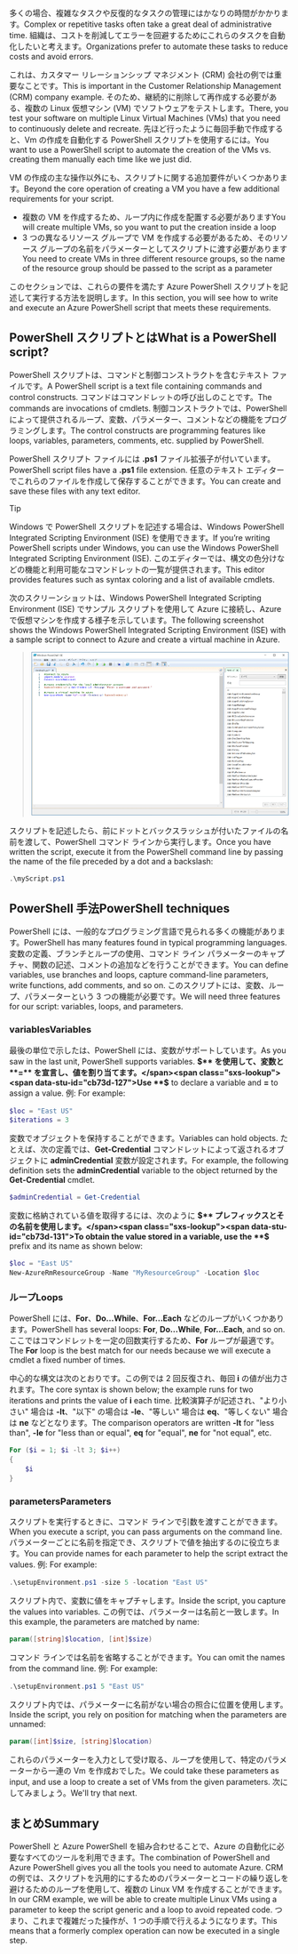 <span data-ttu-id="cb73d-101">多くの場合、複雑なタスクや反復的なタスクの管理にはかなりの時間がかかります。</span><span class="sxs-lookup"><span data-stu-id="cb73d-101">Complex or repetitive tasks often take a great deal of administrative time.</span></span> <span data-ttu-id="cb73d-102">組織は、コストを削減してエラーを回避するためにこれらのタスクを自動化したいと考えます。</span><span class="sxs-lookup"><span data-stu-id="cb73d-102">Organizations prefer to automate these tasks to reduce costs and avoid errors.</span></span>

<span data-ttu-id="cb73d-103">これは、カスタマー リレーションシップ マネジメント (CRM) 会社の例では重要なことです。</span><span class="sxs-lookup"><span data-stu-id="cb73d-103">This is important in the Customer Relationship Management (CRM) company example.</span></span> <span data-ttu-id="cb73d-104">そのため、継続的に削除して再作成する必要がある、複数の Linux 仮想マシン (VM) でソフトウェアをテストします。</span><span class="sxs-lookup"><span data-stu-id="cb73d-104">There, you test your software on multiple Linux Virtual Machines (VMs) that you need to continuously delete and recreate.</span></span> <span data-ttu-id="cb73d-105">先ほど行ったように毎回手動で作成すると、Vm の作成を自動化する PowerShell スクリプトを使用するには。</span><span class="sxs-lookup"><span data-stu-id="cb73d-105">You want to use a PowerShell script to automate the creation of the VMs vs. creating them manually each time like we just did.</span></span>

<span data-ttu-id="cb73d-106">VM の作成の主な操作以外にも、スクリプトに関する追加要件がいくつかあります。</span><span class="sxs-lookup"><span data-stu-id="cb73d-106">Beyond the core operation of creating a VM you have a few additional requirements for your script.</span></span> 
- <span data-ttu-id="cb73d-107">複数の VM を作成するため、ループ内に作成を配置する必要があります</span><span class="sxs-lookup"><span data-stu-id="cb73d-107">You will create multiple VMs, so you want to put the creation inside a loop</span></span>
- <span data-ttu-id="cb73d-108">3 つの異なるリソース グループで VM を作成する必要があるため、そのリソース グループの名前をパラメーターとしてスクリプトに渡す必要があります</span><span class="sxs-lookup"><span data-stu-id="cb73d-108">You need to create VMs in three different resource groups, so the name of the resource group should be passed to the script as a parameter</span></span>

<span data-ttu-id="cb73d-109">このセクションでは、これらの要件を満たす Azure PowerShell スクリプトを記述して実行する方法を説明します。</span><span class="sxs-lookup"><span data-stu-id="cb73d-109">In this section, you will see how to write and execute an Azure PowerShell script that meets these requirements.</span></span>

## <a name="what-is-a-powershell-script"></a><span data-ttu-id="cb73d-110">PowerShell スクリプトとは</span><span class="sxs-lookup"><span data-stu-id="cb73d-110">What is a PowerShell script?</span></span>
<span data-ttu-id="cb73d-111">PowerShell スクリプトは、コマンドと制御コンストラクトを含むテキスト ファイルです。</span><span class="sxs-lookup"><span data-stu-id="cb73d-111">A PowerShell script is a text file containing commands and control constructs.</span></span> <span data-ttu-id="cb73d-112">コマンドはコマンドレットの呼び出しのことです。</span><span class="sxs-lookup"><span data-stu-id="cb73d-112">The commands are invocations of cmdlets.</span></span> <span data-ttu-id="cb73d-113">制御コンストラクトでは、PowerShell によって提供されるループ、変数、パラメーター、コメントなどの機能をプログラミングします。</span><span class="sxs-lookup"><span data-stu-id="cb73d-113">The control constructs are programming features like loops, variables, parameters, comments, etc. supplied by PowerShell.</span></span>

<span data-ttu-id="cb73d-114">PowerShell スクリプト ファイルには **.ps1** ファイル拡張子が付いています。</span><span class="sxs-lookup"><span data-stu-id="cb73d-114">PowerShell script files have a **.ps1** file extension.</span></span> <span data-ttu-id="cb73d-115">任意のテキスト エディターでこれらのファイルを作成して保存することができます。</span><span class="sxs-lookup"><span data-stu-id="cb73d-115">You can create and save these files with any text editor.</span></span> 

> [!TIP]
> <span data-ttu-id="cb73d-116">Windows で PowerShell スクリプトを記述する場合は、Windows PowerShell Integrated Scripting Environment (ISE) を使用できます。</span><span class="sxs-lookup"><span data-stu-id="cb73d-116">If you’re writing PowerShell scripts under Windows, you can use the Windows PowerShell Integrated Scripting Environment (ISE).</span></span> <span data-ttu-id="cb73d-117">このエディターでは、構文の色分けなどの機能と利用可能なコマンドレットの一覧が提供されます。</span><span class="sxs-lookup"><span data-stu-id="cb73d-117">This editor provides features such as syntax coloring and a list of available cmdlets.</span></span>
>
<span data-ttu-id="cb73d-118">次のスクリーンショットは、Windows PowerShell Integrated Scripting Environment (ISE) でサンプル スクリプトを使用して Azure に接続し、Azure で仮想マシンを作成する様子を示しています。</span><span class="sxs-lookup"><span data-stu-id="cb73d-118">The following screenshot shows the Windows PowerShell Integrated Scripting Environment (ISE) with a sample script to connect to Azure and create a virtual machine in Azure.</span></span>

>![仮想マシンを作成するためのスクリプトが編集ウィンドウで開かれている Windows PowerShell Integrated Scripting Environment のスクリーンショット。](../media/7-windows-powershell-ise-screenshot.png)

<span data-ttu-id="cb73d-120">スクリプトを記述したら、前にドットとバックスラッシュが付いたファイルの名前を渡して、PowerShell コマンド ラインから実行します。</span><span class="sxs-lookup"><span data-stu-id="cb73d-120">Once you have written the script, execute it from the PowerShell command line by passing the name of the file preceded by a dot and a backslash:</span></span>

```powershell
.\myScript.ps1
```

## <a name="powershell-techniques"></a><span data-ttu-id="cb73d-121">PowerShell 手法</span><span class="sxs-lookup"><span data-stu-id="cb73d-121">PowerShell techniques</span></span>
<span data-ttu-id="cb73d-122">PowerShell には、一般的なプログラミング言語で見られる多くの機能があります。</span><span class="sxs-lookup"><span data-stu-id="cb73d-122">PowerShell has many features found in typical programming languages.</span></span> <span data-ttu-id="cb73d-123">変数の定義、ブランチとループの使用、コマンド ライン パラメーターのキャプチャ、関数の記述、コメントの追加などを行うことができます。</span><span class="sxs-lookup"><span data-stu-id="cb73d-123">You can define variables, use branches and loops, capture command-line parameters, write functions, add comments, and so on.</span></span> <span data-ttu-id="cb73d-124">このスクリプトには、変数、ループ、パラメーターという 3 つの機能が必要です。</span><span class="sxs-lookup"><span data-stu-id="cb73d-124">We will need three features for our script: variables, loops, and parameters.</span></span>

### <a name="variables"></a><span data-ttu-id="cb73d-125">variables</span><span class="sxs-lookup"><span data-stu-id="cb73d-125">Variables</span></span>
<span data-ttu-id="cb73d-126">最後の単位で示したは、PowerShell には、変数がサポートしています。</span><span class="sxs-lookup"><span data-stu-id="cb73d-126">As you saw in the last unit, PowerShell supports variables.</span></span> <span data-ttu-id="cb73d-127">**$** を使用して、変数と **=** を宣言し、値を割り当てます。</span><span class="sxs-lookup"><span data-stu-id="cb73d-127">Use **$** to declare a variable and **=** to assign a value.</span></span> <span data-ttu-id="cb73d-128">例: </span><span class="sxs-lookup"><span data-stu-id="cb73d-128">For example:</span></span>

```powershell
$loc = "East US"
$iterations = 3
```

<span data-ttu-id="cb73d-129">変数でオブジェクトを保持することができます。</span><span class="sxs-lookup"><span data-stu-id="cb73d-129">Variables can hold objects.</span></span> <span data-ttu-id="cb73d-130">たとえば、次の定義では、**Get-Credential** コマンドレットによって返されるオブジェクトに **adminCredential** 変数が設定されます。</span><span class="sxs-lookup"><span data-stu-id="cb73d-130">For example, the following definition sets the **adminCredential** variable to the object returned by the **Get-Credential** cmdlet.</span></span>

```powershell
$adminCredential = Get-Credential
```

<span data-ttu-id="cb73d-131">変数に格納されている値を取得するには、次のように **$** プレフィックスとその名前を使用します。</span><span class="sxs-lookup"><span data-stu-id="cb73d-131">To obtain the value stored in a variable, use the **$** prefix and its name as shown below:</span></span> 

```powershell
$loc = "East US"
New-AzureRmResourceGroup -Name "MyResourceGroup" -Location $loc
```

### <a name="loops"></a><span data-ttu-id="cb73d-132">ループ</span><span class="sxs-lookup"><span data-stu-id="cb73d-132">Loops</span></span>
<span data-ttu-id="cb73d-133">PowerShell には、**For**、**Do...While**、**For...Each** などのループがいくつかあります。</span><span class="sxs-lookup"><span data-stu-id="cb73d-133">PowerShell has several loops: **For**, **Do...While**, **For...Each**, and so on.</span></span> <span data-ttu-id="cb73d-134">ここではコマンドレットを一定の回数実行するため、**For** ループが最適です。</span><span class="sxs-lookup"><span data-stu-id="cb73d-134">The **For** loop is the best match for our needs because we will execute a cmdlet a fixed number of times.</span></span>

<span data-ttu-id="cb73d-135">中心的な構文は次のとおりです。この例では 2 回反復され、毎回 **i** の値が出力されます。</span><span class="sxs-lookup"><span data-stu-id="cb73d-135">The core syntax is shown below; the example runs for two iterations and prints the value of **i** each time.</span></span> <span data-ttu-id="cb73d-136">比較演算子が記述され、"より小さい" 場合は **-lt**、"以下" の場合は **-le**、"等しい" 場合は **eq**、"等しくない" 場合は **ne** などとなります。</span><span class="sxs-lookup"><span data-stu-id="cb73d-136">The comparison operators are written **-lt** for "less than", **-le** for "less than or equal", **eq** for "equal", **ne** for "not equal", etc.</span></span>

```powershell
For ($i = 1; $i -lt 3; $i++)
{
    $i
}
```

### <a name="parameters"></a><span data-ttu-id="cb73d-137">parameters</span><span class="sxs-lookup"><span data-stu-id="cb73d-137">Parameters</span></span>
<span data-ttu-id="cb73d-138">スクリプトを実行するときに、コマンド ラインで引数を渡すことができます。</span><span class="sxs-lookup"><span data-stu-id="cb73d-138">When you execute a script, you can pass arguments on the command line.</span></span> <span data-ttu-id="cb73d-139">パラメーターごとに名前を指定でき、スクリプトで値を抽出するのに役立ちます。</span><span class="sxs-lookup"><span data-stu-id="cb73d-139">You can provide names for each parameter to help the script extract the values.</span></span> <span data-ttu-id="cb73d-140">例: </span><span class="sxs-lookup"><span data-stu-id="cb73d-140">For example:</span></span>

```powershell
.\setupEnvironment.ps1 -size 5 -location "East US"
```

<span data-ttu-id="cb73d-141">スクリプト内で、変数に値をキャプチャします。</span><span class="sxs-lookup"><span data-stu-id="cb73d-141">Inside the script, you capture the values into variables.</span></span> <span data-ttu-id="cb73d-142">この例では、パラメーターは名前と一致します。</span><span class="sxs-lookup"><span data-stu-id="cb73d-142">In this example, the parameters are matched by name:</span></span>

```powershell
param([string]$location, [int]$size)
```

<span data-ttu-id="cb73d-143">コマンド ラインでは名前を省略することができます。</span><span class="sxs-lookup"><span data-stu-id="cb73d-143">You can omit the names from the command line.</span></span> <span data-ttu-id="cb73d-144">例: </span><span class="sxs-lookup"><span data-stu-id="cb73d-144">For example:</span></span>

```powershell
.\setupEnvironment.ps1 5 "East US"
```

<span data-ttu-id="cb73d-145">スクリプト内では、パラメーターに名前がない場合の照合に位置を使用します。</span><span class="sxs-lookup"><span data-stu-id="cb73d-145">Inside the script, you rely on position for matching when the parameters are unnamed:</span></span>

```powershell
param([int]$size, [string]$location)
```

<span data-ttu-id="cb73d-146">これらのパラメーターを入力として受け取る、ループを使用して、特定のパラメーターから一連の Vm を作成おでした。</span><span class="sxs-lookup"><span data-stu-id="cb73d-146">We could take these parameters as input, and use a loop to create a set of VMs from the given parameters.</span></span> <span data-ttu-id="cb73d-147">次にしてみましょう。</span><span class="sxs-lookup"><span data-stu-id="cb73d-147">We'll try that next.</span></span>

## <a name="summary"></a><span data-ttu-id="cb73d-148">まとめ</span><span class="sxs-lookup"><span data-stu-id="cb73d-148">Summary</span></span>
<span data-ttu-id="cb73d-149">PowerShell と Azure PowerShell を組み合わせることで、Azure の自動化に必要なすべてのツールを利用できます。</span><span class="sxs-lookup"><span data-stu-id="cb73d-149">The combination of PowerShell and Azure PowerShell gives you all the tools you need to automate Azure.</span></span> <span data-ttu-id="cb73d-150">CRM の例では、スクリプトを汎用的にするためのパラメーターとコードの繰り返しを避けるためのループを使用して、複数の Linux VM を作成することができます。</span><span class="sxs-lookup"><span data-stu-id="cb73d-150">In our CRM example, we will be able to create multiple Linux VMs using a parameter to keep the script generic and a loop to avoid repeated code.</span></span> <span data-ttu-id="cb73d-151">つまり、これまで複雑だった操作が、1 つの手順で行えるようになります。</span><span class="sxs-lookup"><span data-stu-id="cb73d-151">This means that a formerly complex operation can now be executed in a single step.</span></span>